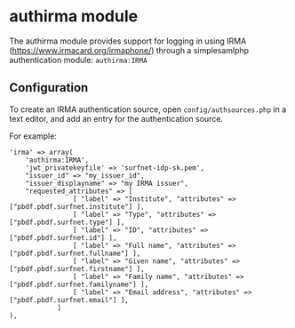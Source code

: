 authirma module
================

The authirma module provides support for logging in using IRMA 
(https://www.irmacard.org/irmaphone/) through a simplesamlphp authentication module:
`authirma:IRMA`


## Configuration

To create an IRMA authentication source, open
`config/authsources.php` in a text editor, and add an entry for the
authentication source.

For example:

    'irma' => array(
        'authirma:IRMA',
        'jwt_privatekeyfile' => 'surfnet-idp-sk.pem',
        "issuer_id" => "my_issuer_id", 
        "issuer_displayname" => "my IRMA issuer", 
        "requested_attributes" => [
                    [ "label" => "Institute", "attributes" => ["pbdf.pbdf.surfnet.institute"] ],
                    [ "label" => "Type", "attributes" => ["pbdf.pbdf.surfnet.type"] ],
                    [ "label" => "ID", "attributes" => ["pbdf.pbdf.surfnet.id"] ],
                    [ "label" => "Full name", "attributes" => ["pbdf.pbdf.surfnet.fullname"] ],
                    [ "label" => "Given name", "attributes" => ["pbdf.pbdf.surfnet.firstname"] ],
                    [ "label" => "Family name", "attributes" => ["pbdf.pbdf.surfnet.familyname"] ],
                    [ "label" => "Email address", "attributes" => ["pbdf.pbdf.surfnet.email"] ],
                ]
    ),

